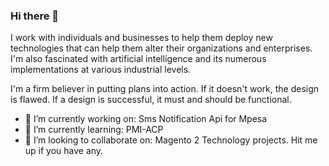 ### Hi there 👋

I work with individuals and businesses to help them deploy new technologies that can help them alter their organizations and enterprises. I'm also fascinated with artificial intelligence and its numerous implementations at various industrial levels.

I'm a firm believer in putting plans into action. If it doesn't work, the design is flawed. If a design is successful, it must and should be functional.

- 🔭 I’m currently working on: Sms Notification Api for Mpesa
- 🌱 I’m currently learning: PMI-ACP
- 👯 I’m looking to collaborate on: Magento 2 Technology projects. Hit me up if you have any.

<!--
**SteveCelebrates/SteveCelebrates** is a ✨ _special_ ✨ repository because its `README.md` (this file) appears on your GitHub profile.

Here are some ideas to get you started:

- 🔭 I’m currently working on ...
- 🌱 I’m currently learning ...
- 👯 I’m looking to collaborate on ...
- 🤔 I’m looking for help with ...
- 💬 Ask me about ...
- 📫 How to reach me: ...
- 😄 Pronouns: ...
- ⚡ Fun fact: ...
-->
